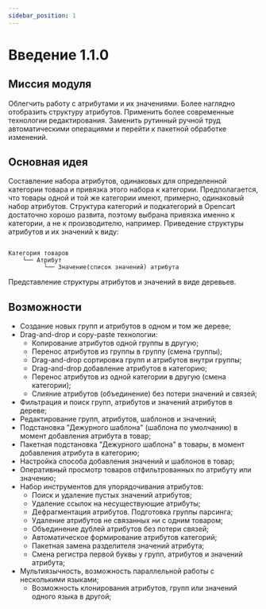 ```yaml
---
sidebar_position: 1
---
```


# Введение 1.1.0

## Миссия модуля

Облегчить работу с атрибутами и их значениями. Более наглядно отобразить структуру атрибутов. Применить более современные технологии редактирования. Заменить рутинный ручной труд автоматическими операциями и перейти к пакетной обработке изменений.

## Основная идея

Составление набора атрибутов, одинаковых для определенной категории товара и привязка этого набора к категории. Предполагается, что товары одной и той же категории имеют, примерно, одинаковый набор атрибутов. Структура категорий и подкатегорий в Opencart достаточно хорошо развита, поэтому выбрана привязка именно к категории, а не к производителю, например. Приведение структуры атрибутов и их значений к виду:

```

Категория товаров
    └── Атрибут
          └── Значение(список значений) атрибута

```

Представление структуры атрибутов и значений в виде деревьев.

## Возможности

- Создание новых групп и атрибутов в одном и том же дереве;
- Drag-and-drop и copy-paste технологии:
  - Копирование атрибутов одной группы в другую;
  - Перенос атрибутов из группы в группу (смена группы);
  - Drag-and-drop сортировка групп и атрибутов внутри группы;
  - Drag-and-drop добавление атрибутов в категорию;
  - Перенос атрибутов из одной категории в другую (смена категории);
  - Слияние атрибутов (объединение) без потери значений и связей;
- Фильтрация и поиск групп, атрибутов и значений атрибутов в дереве;
- Редактирование групп, атрибутов, шаблонов и значений;
- Подстановка "Дежурного шаблона" (шаблона по умолчанию) в момент добавления атрибута в товар;
- Пакетная подстановка "Дежурного шаблона" в товары, в момент добавления атрибута в категорию;
- Настройка способа добавления значений и шаблонов в товар;
- Оперативный просмотр товаров отфильтрованных по атрибуту или значению;
- Набор инструментов для упорядочивания атрибутов:
  - Поиск и удаление пустых значений атрибутов;
  - Удаление ссылок на несуществующие атрибуты;
  - Дефрагментация атрибутов. Подготовка группы парсинга;
  - Удаление атрибутов не связанных ни с одним товаром;
  - Объединение дублей атрибутов без потери связей;
  - Автоматическое формирование атрибутов категорий;
  - Пакетная замена разделителя значений атрибута;
  - Смена регистра первой буквы у групп, атрибутов и значений атрибута;
- Мультиязычность, возможность параллельной работы с несколькими языками;
  - Возможность клонирования атрибутов, групп или значений одного языка в другой;
